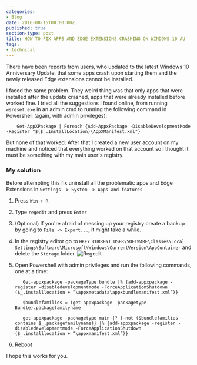 ```yaml
---
categories:
- Blog
date: 2016-08-15T00:00:00Z
published: true
section-type: post
title: HOW TO FIX APPS AND EDGE EXTENSIONS CRASHING ON WINDOWS 10 AU
tags:
- technical
---
```


There have been reports from users, who updated to the latest Windows 10 Anniversary Update, that some apps crash upon starting them and the newly released Edge extensions cannot be installed.

I faced the same problem. They weird thing was that only apps that were installed after the update crashed, apps that were already installed before worked fine.
I tried all the suggestions I found online, from running `wsreset.exe` in an admin cmd to running the following command in Powershell (again, with admin privileges):

        Get-AppXPackage | Foreach {Add-AppxPackage -DisableDevelopmentMode -Register "$($_.InstallLocation)\AppXManifest.xml"}

But none of that worked. After that I created a new user account on my machine and noticed that everything worked on that account so i thought it must be something with my main user's registry.

### My solution

Before attempting this fix uninstall all the problematic apps and Edge Extensions in `Settings -> System -> Apps and features`

1. Press `Win + R`
2. Type `regedit` and press `Enter`
3. (Optional) If you're afraid of messing up your registry create a backup by going to `File -> Export...`, it might take a while.
4. In the registry editor go to `HKEY_CURRENT_USER\SOFTWARE\Classes\Local Settings\Software\Microsoft\Windows\CurrentVersion\AppContainer` and delete the `Storage` folder.
![Regedit](http://i.imgur.com/kQKoA4V.png)

5. Open Powershell with admin privileges and run the following commands, one at a time:

          Get-appxpackage -packageType bundle |% {add-appxpackage -register -disabledevelopmentmode -ForceApplicationShutdown ($_.installlocation + “\appxmetadata\appxbundlemanifest.xml”)}
          
          $bundlefamilies = (get-appxpackage -packagetype Bundle).packagefamilyname
          
          get-appxpackage -packagetype main |? {-not ($bundlefamilies -contains $_.packagefamilyname)} |% {add-appxpackage -register -disabledevelopmentmode -ForceApplicationShutdown ($_.installlocation + “\appxmanifest.xml”)}

6. Reboot

I hope this works for you.
